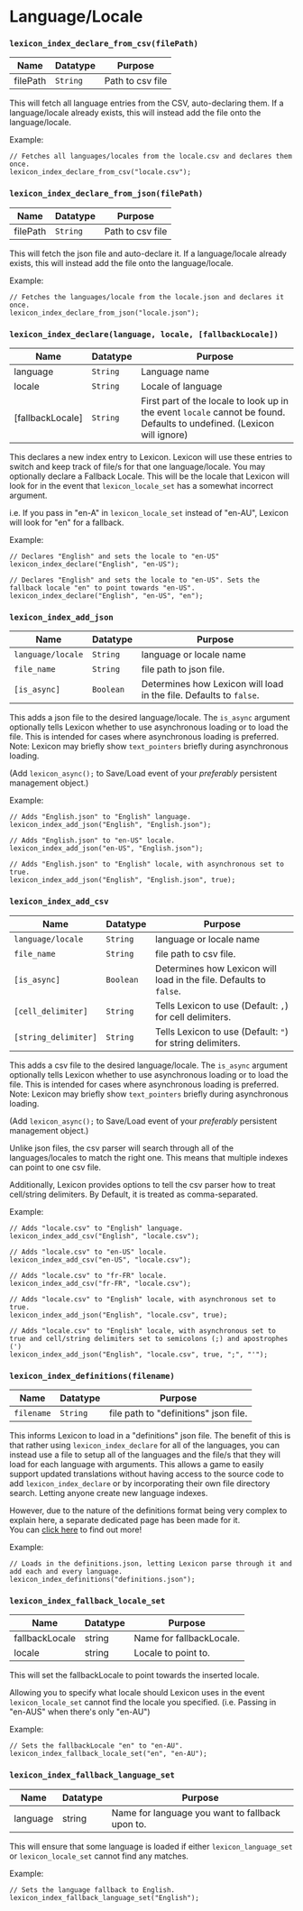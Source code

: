 # Language/Locale


### `lexicon_index_declare_from_csv(filePath)`
| Name| Datatype| Purpose |
| ------------- | ------------- |------------- |
| filePath |`String`| Path to csv file |

This will fetch all language entries from the CSV, auto-declaring them.
If a language/locale already exists, this will instead add the file onto the language/locale.

Example:
```gml
// Fetches all languages/locales from the locale.csv and declares them once.
lexicon_index_declare_from_csv("locale.csv");
```

### `lexicon_index_declare_from_json(filePath)`
| Name| Datatype| Purpose |
| ------------- | ------------- |------------- |
| filePath |`String`| Path to csv file |

This will fetch the json file and auto-declare it.
If a language/locale already exists, this will instead add the file onto the language/locale.

Example:
```gml
// Fetches the languages/locale from the locale.json and declares it once.
lexicon_index_declare_from_json("locale.json");
```

### `lexicon_index_declare(language, locale, [fallbackLocale])`
| Name| Datatype| Purpose |
| ------------- | ------------- |------------- |
| language |`String`| Language name
| locale |`String`| Locale of language
| [fallbackLocale]| `String`| First part of the locale to look up in the event `locale` cannot be found. Defaults to undefined. (Lexicon will ignore)

This declares a new index entry to Lexicon. Lexicon will use these entries to switch and keep track of file/s for that one language/locale.
You may optionally declare a Fallback Locale. This will be the locale that Lexicon will look for in the event that `lexicon_locale_set` has a somewhat incorrect argument. 

i.e. If you pass in "en-A" in `lexicon_locale_set` instead of "en-AU", Lexicon will look for "en" for a fallback.

Example:
```gml
// Declares "English" and sets the locale to "en-US"
lexicon_index_declare("English", "en-US"); 

// Declares "English" and sets the locale to "en-US". Sets the fallback locale "en" to point towards "en-US".
lexicon_index_declare("English", "en-US", "en"); 
```

### `lexicon_index_add_json`
| Name| Datatype| Purpose |
| ------------- | ------------- |------------- |
| `language/locale`| `String`| language or locale name
| `file_name`| `String`| file path to json file.
| `[is_async]`| `Boolean`| Determines how Lexicon will load in the file. Defaults to `false`.

This adds a json file to the desired language/locale. The `is_async` argument optionally tells Lexicon whether to use asynchronous loading or to load the file. This is intended for cases where asynchronous loading is preferred. Note: Lexicon may briefly show `text_pointers` briefly during asynchronous loading.

(Add `lexicon_async();` to Save/Load event of your *preferably* persistent management object.)


Example:
```gml
// Adds "English.json" to "English" language.
lexicon_index_add_json("English", "English.json"); 

// Adds "English.json" to "en-US" locale.
lexicon_index_add_json("en-US", "English.json"); 

// Adds "English.json" to "English" locale, with asynchronous set to true.
lexicon_index_add_json("English", "English.json", true); 
```

### `lexicon_index_add_csv`
| Name| Datatype| Purpose |
| ------------- | ------------- |------------- |
| `language/locale`| `String`| language or locale name
| `file_name`| `String`| file path to csv file.
| `[is_async]`| `Boolean`| Determines how Lexicon will load in the file. Defaults to `false`.
| `[cell_delimiter]`| `String`| Tells Lexicon to use (Default: `,`) for cell delimiters.
| `[string_delimiter]`| `String`| Tells Lexicon to use (Default: `"`) for string delimiters.

This adds a csv file to the desired language/locale. The `is_async` argument optionally tells Lexicon whether to use asynchronous loading or to load the file. This is intended for cases where asynchronous loading is preferred. Note: Lexicon may briefly show `text_pointers` briefly during asynchronous loading.

(Add `lexicon_async();` to Save/Load event of your *preferably* persistent management object.)

Unlike json files, the csv parser will search through all of the languages/locales to match the right one. This means that multiple indexes can point to one csv file.

Additionally, Lexicon provides options to tell the csv parser how to treat cell/string delimiters. By Default, it is treated as comma-separated.

Example:
```gml
// Adds "locale.csv" to "English" language.
lexicon_index_add_csv("English", "locale.csv"); 

// Adds "locale.csv" to "en-US" locale.
lexicon_index_add_csv("en-US", "locale.csv"); 

// Adds "locale.csv" to "fr-FR" locale. 
lexicon_index_add_csv("fr-FR", "locale.csv"); 

// Adds "locale.csv" to "English" locale, with asynchronous set to true.
lexicon_index_add_json("English", "locale.csv", true); 

// Adds "locale.csv" to "English" locale, with asynchronous set to true and cell/string delimiters set to semicolons (;) and apostrophes (') 
lexicon_index_add_json("English", "locale.csv", true, ";", "'"); 
```

### `lexicon_index_definitions(filename)`
| Name| Datatype| Purpose |
| ------------- | ------------- |------------- |
| `filename`| `String`| file path to "definitions" json file.

This informs Lexicon to load in a "definitions" json file. The benefit of this is that rather using `lexicon_index_declare` for all of the languages, you can instead use a file to setup all of the languages and the file/s that they will load for each language with arguments. This allows a game to easily support updated translations without having access to the source code to add `lexicon_index_declare` or by incorporating their own file directory search. Letting anyone create new language indexes.

However, due to the nature of the definitions format being very complex to explain here, a separate dedicated page has been made for it.<br>
You can [click here](definitions.md) to find out more!


Example:
```gml
// Loads in the definitions.json, letting Lexicon parse through it and add each and every language.
lexicon_index_definitions("definitions.json"); 
```

### `lexicon_index_fallback_locale_set`
| Name| Datatype| Purpose |
| ------------- | ------------- |------------- |
| fallbackLocale| string| Name for fallbackLocale.|
| locale| string| Locale to point to.|

This will set the fallbackLocale to point towards the inserted locale.

Allowing you to specify what locale should Lexicon uses in the event `lexicon_locale_set` cannot find the locale you specified. (i.e. Passing in "en-AUS" when there's only "en-AU")

Example:
```gml
// Sets the fallbackLocale "en" to "en-AU".
lexicon_index_fallback_locale_set("en", "en-AU");
```

### `lexicon_index_fallback_language_set`
| Name| Datatype| Purpose |
| ------------- | ------------- |------------- |
| language| string| Name for language you want to fallback upon to.|

This will ensure that some language is loaded if either `lexicon_language_set` or `lexicon_locale_set` cannot find any matches.

Example:
```gml
// Sets the language fallback to English.
lexicon_index_fallback_language_set("English");
```